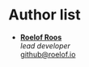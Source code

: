 # Author list

- [**Roelof Roos**](https://github.com/roelofr)  
  *lead developer*  
  [github@roelof.io](mailto:github@roelof.io)
